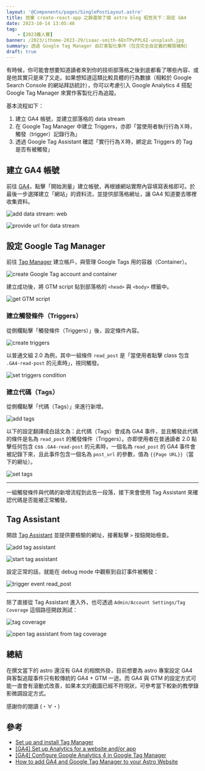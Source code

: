 ```yaml
---
layout: '@Components/pages/SinglePostLayout.astro'
title: 捨棄 create-react-app 之餘還架了個 astro blog 昭告天下：設定 GA4
date: 2023-10-14 13:05:48
tag:
	- [2023鐵人賽]
banner: /2023/ithome-2023-29/isaac-smith-6EnTPvPPL6I-unsplash.jpg
summary: 透過 Google Tag Manager 自訂客製化事件（包含完全自定義的觸發機制）
draft: true
---
```


有時候，你可能會想要知道讀者來到你的技術部落格之後到底都看了哪些內容、或是他其實只是來了又走。如果想知道這類比較具體的行為數據（相較於 Google Search Console 的網站拜訪統計），你可以考慮引入 Google Analytics 4 搭配 Google Tag Manager 來實作客製化行為追蹤。

基本流程如下：

1. 建立 GA4 帳號，並建立部落格的 data stream
2. 在 Google Tag Manager 中建立 Triggers，亦即「當使用者執行行為Ｘ時，觸發（trigger）記錄行為」
3. 透過 Google Tag Assistant 確認「實行行為Ｘ時，綁定此 Triggers 的 Tag 是否有被觸發」

## 建立 GA4 帳號

前往 [GA4](https://analytics.google.com/)，點擊「開始測量」建立帳號，再根據網站實際內容填寫表格即可。於最後一步選擇建立「網站」的資料流，並提供部落格網址，讓 GA4 知道要去哪裡收集資料。

![add data stream: web](/2023/ithome-2023-29/add_data_stream_1.png)

![provide url for data stream](/2023/ithome-2023-29/add_data_stream_2.png)

## 設定 Google Tag Manager

前往 [Tag Manager](https://tagmanager.google.com/) 建立帳戶，與管理 Google Tags 用的容器（Container）。

![create Google Tag account and container](/2023/ithome-2023-29/create_container.png)

建立成功後，將 GTM script 貼到部落格的 `<head>` 與 `<body>` 標籤中。

![get GTM script](/2023/ithome-2023-29/gtm_snippet.png)

### 建立觸發條件（Triggers）

從側欄點擊「觸發條件（Triggers）」後，設定條件內容。

![create triggers](/2023/ithome-2023-29/add_triggers.png)

以普通文組 2.0 為例，其中一組條件 `read_post` 是「當使用者點擊 class 包含 `.GA4-read-post` 的元素時」，視同觸發。

![set triggers condition](/2023/ithome-2023-29/set_triggers_condition.png)

### 建立代碼（Tags）

從側欄點擊「代碼（Tags）」來進行新增。

![add tags](/2023/ithome-2023-29/add_tag.png)

以下的設定翻譯成白話文為：此代碼（Tags）會成為 GA4 事件，並且觸發此代碼的條件是名為 `read_post` 的觸發條件（Triggers）。亦即使用者在普通讀者 2.0 點擊任何包含 css `.GA4-read-post` 的元素時，一個名為 `read_post` 的 GA4 事件會被記錄下來，且此事件包含一個名為 `post_url` 的參數，值為 `{{Page URL}}`（當下的網址）。

![set tags](/2023/ithome-2023-29/set_tag.png)

---

一組觸發條件與代碼的新增流程到此告一段落，接下來會使用 Tag Assistant 來確認代碼是否能被正常觸發。

## Tag Assistant

開啟 [Tag Assistant](https://tagassistant.google.com/) 並提供要檢驗的網址，接著點擊 `>` 按鈕開始檢查。

![add tag assistant](/2023/ithome-2023-29/add_tag_assistant.png)

![start tag assistant](/2023/ithome-2023-29/start_tag_assistant.png)

設定正常的話，就能在 debug mode 中觀察到自訂事件被觸發：

![trigger event read_post](/2023/ithome-2023-29/event_read_post.png)

---

除了直接從 Tag Assistant 進入外，也可透過 `Admin/Account Settings/Tag Coverage` 這個路徑開啟測試：

![tag coverage](/2023/ithome-2023-29/admin_tag_coverage.png)

![open tag assistant from tag coverage](/2023/ithome-2023-29/tag_assistant_in_tag_coverage.png)

## 總結

在撰文當下的 astro 還沒有 GA4 的相關外掛，目前想要為 astro 專案設定 GA4 與客製追蹤事件只有較傳統的 GA4 + GTM 一途。而 GA4 與 GTM 的設定方式可能一直會有滾動式改善，如果本文的截圖已經不符現狀，可參考當下較新的教學錄影微調設定方式。

感謝你的閱讀 (・∀・)

## 參考

- [Set up and install Tag Manager](https://support.google.com/tagmanager/answer/6103696)
- [[GA4] Set up Analytics for a website and/or app](https://support.google.com/analytics/answer/9304153)
- [[GA4] Configure Google Analytics 4 in Google Tag Manager](https://support.google.com/tagmanager/answer/9442095)
- [How to add GA4 and Google Tag Manager to your Astro Website](https://webreaper.dev/posts/astro-google-tag-manager-ga4/)
